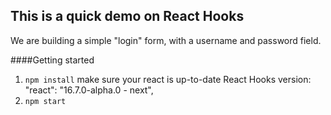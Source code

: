 ## This is a quick demo on React Hooks
We are building a simple "login" form, with a username and password field.

####Getting started
1. `npm install`
make sure your react is up-to-date
React Hooks version:
"react": "16.7.0-alpha.0 - next",
2. `npm start`

